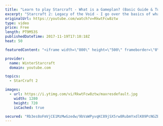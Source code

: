 ```yaml
---
title: "Learn to play Starcraft - What is a Gameplan? (Basic Guide & Tutorial)"
excerpt: "Starcraft 2: Legacy of the Void - I go over the basics of what a gameplan in starcraft 2 is and how to put one together.  Note this is not a guide on WHAT gameplan you should be using as each race!"
originalUrl: https://youtube.com/watch?v=RkwtFcw8ztw
type: video
price: Free
length: PT9M53S
publishedDateTime: 2017-11-19T17:10:18Z
heat: 50

featuredContent: "<iframe width=\"800\" height=\"500\" frameborder=\"0\" src=\"https://www.youtube.com/embed/RkwtFcw8ztw\" allow=\"accelerometer; autoplay; encrypted-media; gyroscope; picture-in-picture\" allowfullscreen></iframe>"

provider:
  name: WinterStarcraft
  domain: youtube.com

topics:
  - StarCraft 2

images:
  - url: https://i.ytimg.com/vi/RkwtFcw8ztw/maxresdefault.jpg
    width: 1280
    height: 720
    isCached: true

secured: "Rb3es8oFmVjCE1MzMwGzedw/9bVaWPyvqKC89jSX5rw8RubmYxdlK09PcNGZBeVd2XpJ9b9QjWl8tU0sPpZyJ3yw3rQLCYaSLCSMPgUN3q2SvKk3sw4auMzLDubTX09FWh5ATJov2ZwnnuijKD9AeiPQI8o0Vzf0o+vZvwBzjD7fYvhjD4cJDLGnA23ytMCc0XJmfbfJo1iUoc5vaZW1v3SRiDHb5vipv0Ow3YiQpb2EoCXKLEV8GzahaKZnfJRJzzh39UO/jAYtCWSv15DLNXHbbovEmylPAqWtZOOp/m/ZGCeDXKRimW0GZHLLdh7KVVVkpYq51iyyq9oo8IH9aPAE3vSEkNdyQVwwkO4KZm+SA8TSK3vlb6pVXP2nRzPyOZB4PBZ957KP9sWmD2/u9xJvEnTSnyilaB/UDU+nIbo=;d8xwMhokDGvOrnDwZLavTw=="
---
```


